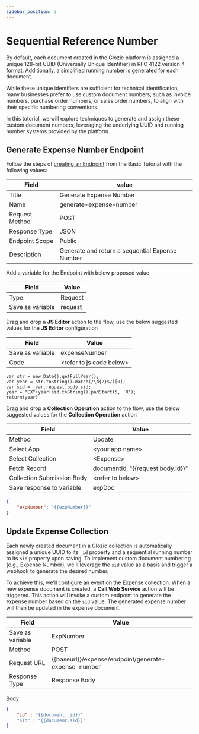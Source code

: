 ```yaml
---
sidebar_position: 3
---
```


# Sequential Reference Number

By default, each document created in the Glozic platform is assigned a unique 128-bit UUID (Universally Unique Identifier) in RFC 4122 version 4 format. Additionally, a simplified running number is generated for each document.

While these unique identifiers are sufficient for technical identification, many businesses prefer to use custom document numbers, such as invoice numbers, purchase order numbers, or sales order numbers, to align with their specific numbering conventions.

In this tutorial, we will explore techniques to generate and assign these custom document numbers, leveraging the underlying UUID and running number systems provided by the platform.

## Generate Expense Number Endpoint

Follow the steps of [creating an Endpoint](/docs/01%20tutorial-basics/04%20sidenav) from the Basic Tutorial with the following values:

| Field | value |
|--|--|
| Title | Generate Expense Number |
| Name | generate-expense-number |
| Request Method | POST |
| Response Type | JSON |
| Endpoint Scope | Public |
| Description | Generate and return a sequential Expense Number |

Add a variable for the Endpoint with below proposed value

| Field | Value |
|--|--|
| Type | Request |
| Save as variable | request |

Drag and drop a **JS Editor** action to the flow, use the below suggested values for the **JS Editor** configuration

| Field | Value |
|--|--|
| Save as variable | expenseNumber |
| Code | \<refer to js code below\> |
```JS
var str = new Date().getFullYear();
var year = str.toString().match(/\d{2}$/)[0];
var sid = _var.request.body.sid;
year = "EX"+year+sid.toString().padStart(5, '0');
return(year)
```

Drag and drop a **Collection Operation** action to the flow, use the below suggested values for the **Collection Operation** action

| Field | Value |
|--|--|
| Method | Update |
| Select App | \<your app name\> |
| Select Collection | \<Expense\> |
| Fetch Record | documentId, "\{\{request.body.id\}\}" |
| Collection Submission Body | \<refer to below\> |
| Save response to variable | expDoc |

```JSON
{
    "expNumber": "{{expNumber}}"
}
```

## Update Expense Collection

Each newly created document in a Glozic collection is automatically assigned a unique UUID to its `_id` property and a sequential running number to its `sid` property upon saving. To implement custom document numbering (e.g., Expense Number), we'll leverage the `sid` value as a basis and trigger a webhook to generate the desired number.

To achieve this, we'll configure an event on the Expense collection. When a new expense document is created, a **Call Web Service** action will be triggered. This action will invoke a custom endpoint to generate the expense number based on the `sid` value. The generated expense number will then be updated in the expense document.

| Field | Value |
|--|--|
| Save as variable | ExpNumber |
| Method | POST |
| Request URL | \{\{baseurl\}\}/expense/endpoint/generate-expense-number |
| Response Type | Response Body |

Body
```JSON
{
    "id" : "{{document._id}}"
    "sid" : "{{document.sid}}"
}
